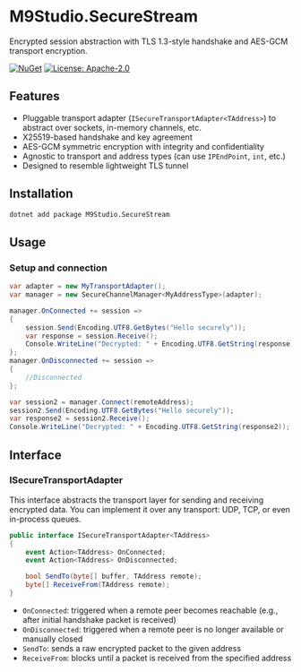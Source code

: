 # M9Studio.SecureStream

Encrypted session abstraction with TLS 1.3-style handshake and AES-GCM transport encryption.

[![NuGet](https://img.shields.io/nuget/v/M9Studio.SecureStream.svg)](https://www.nuget.org/packages/M9Studio.SecureStream)
[![License: Apache-2.0](https://img.shields.io/badge/license-Apache--2.0-blue.svg)](https://www.apache.org/licenses/LICENSE-2.0)

## Features

* Pluggable transport adapter (`ISecureTransportAdapter<TAddress>`) to abstract over sockets, in-memory channels, etc.
* X25519-based handshake and key agreement
* AES-GCM symmetric encryption with integrity and confidentiality
* Agnostic to transport and address types (can use `IPEndPoint`, `int`, etc.)
* Designed to resemble lightweight TLS tunnel

## Installation

```bash
dotnet add package M9Studio.SecureStream
```

## Usage

### Setup and connection

```csharp
var adapter = new MyTransportAdapter();
var manager = new SecureChannelManager<MyAddressType>(adapter);

manager.OnConnected += session =>
{
    session.Send(Encoding.UTF8.GetBytes("Hello securely"));
    var response = session.Receive();
    Console.WriteLine("Decrypted: " + Encoding.UTF8.GetString(response));
};
manager.OnDisconnected += session =>
{
    //Disconnected
};

var session2 = manager.Connect(remoteAddress);
session2.Send(Encoding.UTF8.GetBytes("Hello securely"));
var response2 = session2.Receive();
Console.WriteLine("Decrypted: " + Encoding.UTF8.GetString(response2));
```

## Interface

### ISecureTransportAdapter<TAddress>

This interface abstracts the transport layer for sending and receiving encrypted data. You can implement it over any transport: UDP, TCP, or even in-process queues.

```csharp
public interface ISecureTransportAdapter<TAddress>
{
    event Action<TAddress> OnConnected;
    event Action<TAddress> OnDisconnected;

    bool SendTo(byte[] buffer, TAddress remote);
    byte[] ReceiveFrom(TAddress remote);
}
```

* `OnConnected`: triggered when a remote peer becomes reachable (e.g., after initial handshake packet is received)
* `OnDisconnected`: triggered when a remote peer is no longer available or manually closed
* `SendTo`: sends a raw encrypted packet to the given address
* `ReceiveFrom`: blocks until a packet is received from the specified address
